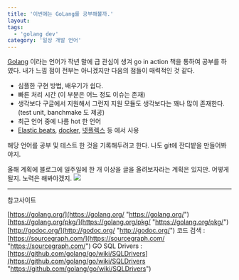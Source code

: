 ```yaml
---
title: '이번에는 GoLang를 공부해볼까.'
layout: 
tags:
  - 'golang dev'
category: '일상 개발 언어'
---
```


[Golang](http://golang.org "Golang") 이라는 언어가 작년 말에 급 관심이 생겨 go in action 책을 통하여 공부를 하였다. 내가 느낌 점이 전부는 아니겠지만 다음의 점들이 매력적인 것 같다.

 - 심플한 구현 방법, 배우기가 쉽다.
 - 빠른 처리 시간 (이 부분은 어느 정도 이슈는 존재)
 - 생각보다 구글에서 지원해서 그런지 지원 모듈도 생각보다는 꽤나 많이 존재한다.(test unit, banchmake 도 제공)
 - 최근 언어 중에 나름 hot 한 언어
 - [Elastic beats](https://github.com/elastic/beats "Elastic beats"), [docker](https://github.com/docker/ "docker"), [넷플렉스](https://www.netflix.com/ "넷플렉스") 등 에서 사용


해당 언어를 공부 및 테스트 한 것을 기록해두려고 한다.
나도 git에 잔디밭을 만들어봐야지.

올해 계획에 블로그에 일주일에 한 개 이상을 글을 올려보자라는 계획은 있지만. 어떻게 될지. 노력은 해봐야겠지.
![](https://golang.org/doc/gopher/doc.png)


------------

참고사이트

[https://golang.org/](https://golang.org/ "https://golang.org/")
[https://golang.org/pkg/](https://golang.org/pkg/ "https://golang.org/pkg/")
[http://godoc.org/](http://godoc.org/ "http://godoc.org/")
코드 검색 : [https://sourcegraph.com/](https://sourcegraph.com/ "https://sourcegraph.com/")
GO SQL Drivers : [https://github.com/golang/go/wiki/SQLDrivers](https://github.com/golang/go/wiki/SQLDrivers "https://github.com/golang/go/wiki/SQLDrivers")